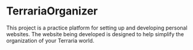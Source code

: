 # TerrariaOrganizer
This project is a practice platform for setting up and developing personal websites. The website being developed is designed to help simplify the organization of your Terraria world.
